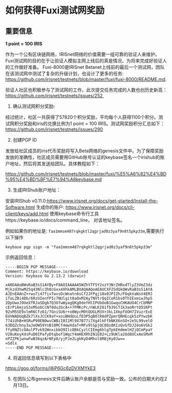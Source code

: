 # 如何获得Fuxi测试网奖励

## 重要信息

**1 point = 100 IRIS** 

作为一个公有区块链网络，IRISnet网络的价值需要一组可靠的验证人来维护。Fuxi测试网的目的在于让验证人模拟主网上线后的真是情况，为将来完成好验证人的工作做好准备。
Fuxi-8000是IRISnet Betanet上线前的最后一个测试网，团队在该测试网中测试了复杂的升级计划，也设计了更多的任务:
https://github.com/irisnet/testnets/blob/master/fuxi/fuxi-8000/README.md.

验证人社区也积极参与了测试网的工作，此次提交任务完成的人数也创历史新高：
https://github.com/irisnet/testnets/issues/252 

1. 确认测试网积分奖励:

经过统计，社区一共获得了57820个积分奖励，平均每个人获得1100个积分。测试网积分奖励和iris的兑换比例为1 point = 100 IRIS。测试网奖励积分汇总如下：
https://github.com/irisnet/testnets/issues/290

2. 创建PGP ID

发放给社区成员的iris代币奖励将写入Beta网络的genesis文件中。为了保障奖励发放的准确性，社区成员需要用GitHub账号认证的keybase签名一个irishub的账户地址，然后将其发送给团队。具体教程如下： 

https://github.com/irisnet/testnets/blob/master/fuxi/%E5%A6%82%E4%BD%95%E4%BD%BF%E7%94%A8keybase.md

3. 生成IRIShub账户地址：

安装IRIShub v0.11.0:https://www.irisnet.org/docs/get-started/Install-the-Software.html
生成你的账户: https://www.irisnet.org/docs/cli-client/keys/add.html
使用keybase命令行工具https://keybase.io/docs/command_line，
对该地址签名。

例如如果你的地址是: `faa1mmsm487rqkgktl2qgrjad0z3yaf9n8t5pkp33m`,需要执行以下操作
```
keybase pgp sign -m "faa1mmsm487rqkgktl2qgrjad0z3yaf9n8t5pkp33m"
```
示例返回信息：
```
-----BEGIN PGP MESSAGE-----
Comment: https://keybase.io/download
Version: Keybase Go 2.13.2 (darwin)

xA0DAAoBWvRaB3sS1AYBy+F0AOIAAAAA5WZhYTF5Y2xzY3NrZHRxdTlyZ3VmZ3dz
Mjkzd3hwM25q43Nlc3h0cGxx4XhkAMLBXAQAAQoAEAUCXFZSdQkQWvRaB3sS1AYA
AJEnEAAnZ+rwu7i47fixTwvsDcWnatn6sCf2JFPgj10x0JPIZh/FOqkVaNsV4EMJ
iToLZBi4Db/6RzUIenfPIc7NUlgit0aOxM2Ay7NVtrQqICoR1bs0ThIExmiwJhp5
2DpUwoJ9UeXfRJaSDgb7Q3OfwWyagQKg0defHlIPUbOoB1GwqoCHKAUO4CrCbMNP
cErPi6mjoS3xMSobCcNf8du2GcA++7FMKcPc/nWLKI81fb39iT1k3aoRrtQ5SKPt
92sM5SE9xlmR6Cfz61/7GniSU6r+o0WycM0tQUGLM3X+3kL1XkpfUOH7IVuzrExE
EUVWADUqBZk7lXsJCCK9aY+xoiBHdUuLfD3P5qBOlRAdPZpmrQRHEcqk5zPYwzbK
774iUhB+HSRuP90EN0wsCWBiI0I1Ml9X7B77i7Xg4lkFfbNKX6nSO+2e5L99velO
63DQZchny3aJeOW59YnB10MCf4mwXdaT+MFv9lGpjQC8Qs8KIzQvGfDJZ4o6VGk2
ffyRNZtcOAulPTvk92WnxibbO9IlcOBkCyzlCIEmg6hlgTpkEHdmmlHZjQCmPpaY
V20uKeyXdsPuD0IPafyDtqbof1WqcY4mHEXRhIN1E02+Lz9UKla2Od8OCxAeSMxM
nPZZPKjwnwFwB36qzArNFp0/yjPJe2LgkKyD4Mhnl8RBjKy0Jw==
=Sdlx
-----END PGP MESSAGE-----
```

4. 将返回信息填写到以下表格中

https://goo.gl/forms/j8jP6Gc6zDVXMYkE3

5. 在团队公布genesis文件后确认账户余额是否与奖励一致。公布的日期大约在2月13日。
